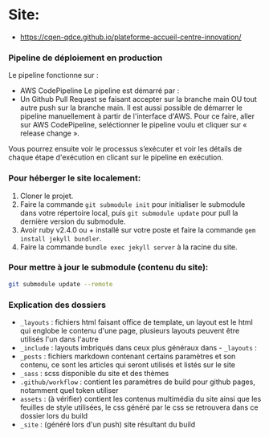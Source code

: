 # Site: 
<!-- TODO: METTRE À JOUR L'URL DE LA PAGE D'ACCUEIL UNE FOIS LE DÉPLOIEMENT EN PROD COMPLÉTÉ -->
- https://cqen-qdce.github.io/plateforme-accueil-centre-innovation/

### Pipeline de déploiement en production

Le pipeline fonctionne sur : 
-	AWS CodePipeline
Le pipeline est démarré par : 
-	Un Github Pull Request se faisant accepter sur la branche main OU tout autre push sur la branche main. Il est aussi possible de démarrer le pipeline manuellement à partir de l'interface d'AWS. Pour ce faire, aller sur AWS CodePipeline, seléctionner le pipeline voulu et cliquer sur « release change ».

Vous pourrez ensuite voir le processus s’exécuter et voir les détails de chaque étape d'exécution en clicant sur le pipeline en exécution.

### Pour héberger le site localement:
1. Cloner le projet.
2. Faire la commande `git submodule init` pour initialiser le submodule dans votre répertoire local, puis `git submodule update` pour pull la dernière version du submodule.
3. Avoir ruby v2.4.0 ou + installé sur votre poste et faire la commande ```gem install jekyll bundler```.
4. Faire la commande ```bundle exec jekyll server``` à la racine du site.

### Pour mettre à jour le submodule (contenu du site): 
```bash
git submodule update --remote
``` 

### Explication des dossiers
- `_layouts` : fichiers html faisant office de template, un layout est le html qui englobe le contenu d'une page, plusieurs layouts peuvent être utilisés l'un dans l'autre
- `_include` : layouts imbriqués dans ceux plus généraux dans - `_layouts` :
- `_posts` : fichiers markdown contenant certains paramètres et son contenu, ce sont les articles qui seront utilisés et listés sur le site
- `_sass` : scss disponible du site et des thèmes
- `.github/workflow` : contient les paramètres de build pour github pages, notamment quel token utiliser
- `assets` : (à vérifier) contient les contenus multimédia du site ainsi que les feuilles de style utilisées, le css généré par le css se retrouvera dans ce dossier lors du build
- `_site` : (généré lors d'un push) site résultant du build